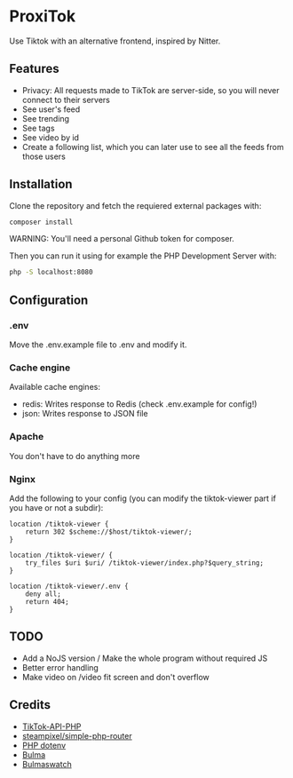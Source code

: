 # ProxiTok
Use Tiktok with an alternative frontend, inspired by Nitter.

## Features
* Privacy: All requests made to TikTok are server-side, so you will never connect to their servers
* See user's feed
* See trending
* See tags
* See video by id
* Create a following list, which you can later use to see all the feeds from those users

## Installation
Clone the repository and fetch the requiered external packages with:
```bash
composer install
```

WARNING: You'll need a personal Github token for composer.

Then you can run it using for example the PHP Development Server with:
```bash
php -S localhost:8080
```

## Configuration
### .env
Move the .env.example file to .env and modify it.

### Cache engine
Available cache engines:
* redis: Writes response to Redis (check .env.example for config!)
* json: Writes response to JSON file

### Apache
You don't have to do anything more

### Nginx
Add the following to your config (you can modify the tiktok-viewer part if you have or not a subdir):
```
location /tiktok-viewer {
    return 302 $scheme://$host/tiktok-viewer/;
}

location /tiktok-viewer/ {
    try_files $uri $uri/ /tiktok-viewer/index.php?$query_string;
}

location /tiktok-viewer/.env {
    deny all;
    return 404;
}
```

## TODO
* Add a NoJS version / Make the whole program without required JS
* Better error handling
* Make video on /video fit screen and don't overflow

## Credits
* [TikTok-API-PHP](https://github.com/ssovit/TikTok-API-PHP)
* [steampixel/simple-php-router](https://github.com/steampixel/simple-php-router)
* [PHP dotenv](https://github.com/vlucas/phpdotenv)
* [Bulma](https://github.com/jgthms/bulma)
* [Bulmaswatch](https://github.com/jenil/bulmaswatch)
